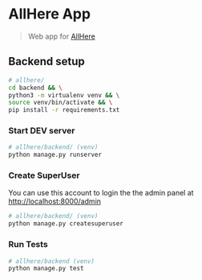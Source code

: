 # AllHere App
> Web app for [AllHere][0]

## Backend setup
```bash
# allhere/
cd backend && \
python3 -m virtualenv venv && \
source venv/bin/activate && \
pip install -r requirements.txt
```

### Start DEV server 
```bash
# allhere/backend/ (venv)
python manage.py runserver
```

### Create SuperUser
You can use this account to login the the admin panel at [http://localhost:8000/admin][1]
```bash
# allhere/backend/ (venv)
python manage.py createsuperuser
```

### Run Tests
```bash
# allhere/backend (venv)
python manage.py test
```


[0]: http://www.allhere.co
[1]: http://localhost:8000/admin

